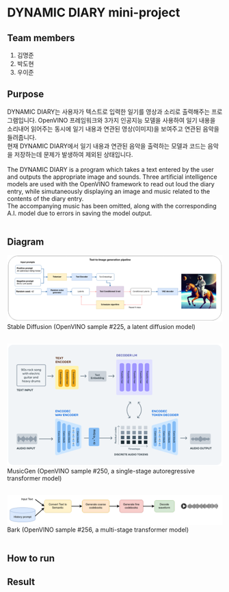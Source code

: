# DYNAMIC DIARY mini-project

## Team members
1. 김명준
2. 박도현
3. 우이준

## Purpose
DYNAMIC DIARY는 사용자가 텍스트로 입력한 일기를 영상과 소리로 출력해주는 프로그램입니다. OpenVINO 프레임워크와 3가지 인공지능 모델을 사용하여 일기 내용을 소리내어 읽어주는 동시에 일기 내용과 연관된 영상(이미지)을 보여주고 연관된 음악을 들려줍니다.<br>
현재 DYNAMIC DIARY에서 일기 내용과 연관된 음악을 출력하는 모델과 코드는 음악을 저장하는데 문제가 발생하여 제외된 상태입니다.<br><br>
The DYNAMIC DIARY is a program which takes a text entered by the user and outputs the appropriate image and sounds. Three artificial intelligence models are used with the OpenVINO framework to read out loud the diary entry, while simutaneously displaying an image and music related to the contents of the diary entry.<br>
The accompanying music has been omitted, along with the corresponding A.I. model due to errors in saving the model output.<br><br>

## Diagram
![Stable Diffusion (OpenVINO sample 225)](Text-to-Image.png)
Stable Diffusion (OpenVINO sample #225, a latent diffusion model)<br><br>

![MusicGen (OpenVINO sample 250)](Text-to-Audio.png)
MusicGen (OpenVINO sample #250, a single-stage autoregressive transformer model)<br><br>

![Bark (OpenVINO sample 256)](Text-to-Speech.png)
Bark (OpenVINO sample #256, a multi-stage transformer model)<br><br>

## How to run


## Result
